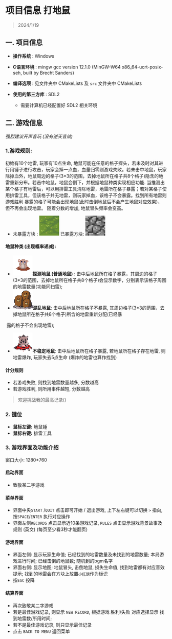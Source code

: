 # 项目信息 打地鼠

> 2024/1/19



## 一. 项目信息

- **操作系统** : Windows

- **C语言环境** : mingw  gcc version 12.1.0 (MinGW-W64 x86_64-ucrt-posix-seh, built by Brecht Sanders)

- **编译选项** : 见文件夹中 CMakeLists 及 `src` 文件夹中 CMakeLists

- **使用的第三方库** : SDL2
  - 需要计算机已经配置好 SDL2 相关环境



## 二. 游戏信息

*强烈建议开声音玩 (没有逆天音效)*



### 1.**游戏规则:**

初始有10个地雷, 玩家有10点生命, 地鼠可能在任意的格子探头，若未及时对其进行用锤子进行攻击，玩家会掉一点血，血量归零则游戏失败。若未击中地鼠，玩家除掉血外，地鼠周边的格子(3\*3的范围，去掉地鼠所在格子共8个格子)隐含的地雷重新分布。若击中地鼠，地鼠会倒下，并根据地鼠种类实现相应功能. 当推测出某个格子有地雷后，可以用排雷工具清除地雷，地雷所在格子暴露；若对某格子使用排雷工具，但该格子并无地雷，则玩家掉血，该格子不会暴露。找到所有地雷则游戏胜利
暴露的格子可能会出现地鼠(此时击倒地鼠后不会产生地鼠对应效果)，但不再会出现地雷。
随着分数的增加, 地鼠冒头频率会变高。

- 未暴露方块 : ![block](./res/graph/block.png)                                                        已暴露方块:  ![empty](./res/graph/empty.jpg)

#### 地鼠种类 (出现概率递减):

- ![shrewNormal](./res/graph/shrewNormal.png)**探测地鼠 (普通地鼠)** : 击中后地鼠所在格子暴露，其周边的格子(3\*3的范围，去掉地鼠所在格子共8个格子)会显示数字，分别表示该格子周围的地雷数量(功能同扫雷);
- ![shrewMulti](./res/graph/shrewMulti.png)**混乱地鼠**: 击中后地鼠所在格子不暴露, 其周边格子(3*3的范围，去掉地鼠所在格子共8个格子)所含的地雷重新分配(已经暴

​       露的格子不会出现地雷);

- ![shrewChaos](./res/graph/shrewChaos.png)**不稳定地鼠**: 击中后地鼠所在格子暴露, 若地鼠所在格子存在地雷, 则地雷爆炸, 玩家失去5点生命 (爆炸的地雷也算作找到)

#### 计分规则

- 若游戏失败, 则找到地雷数量越多, 分数越高
- 若游戏胜利, 则所用事件越短, 分数越高

> 欢迎挑战我的最高记录()



### 2. 键位

- **鼠标左键:** 地鼠锤
- **鼠标右键:** 排雷工具



### 3. 游戏界面及功能介绍

窗口大小: 1280*760

#### 启动界面 

- 致敬某二字游戏

#### 菜单界面

- 界面中央`START` /`QUIT` 点击即可开始 / 退出游戏, 上下左右键可以切换 `>` 指向, 按`SPACE`/`ENTER` 执行对应操作
- 界面左侧`RECORDS` 点击显示近10条游戏记录, `RULES` 点击显示游戏背景故事及规则 (英文) (每页至少看3秒才能翻页)

#### 游戏界面

- 界面左侧: 显示玩家生命值; 已经找到的地雷数量及未找到的地雷数量; 本局游戏进行时间; 已经击倒的地鼠数; 随机到的bgm名字 
- 界面右侧: 显示地图; 地鼠冒头, 击倒地鼠, 损失生命值, 找到地雷都有对应音效提示; 找到的地雷会在方块上放置`小红旗`作为标识
- 按`ESC` 投降

#### 结算界面

- 再次致敬某二字游戏
- 若是最佳游戏记录, 则显示 `NEW RECORD`, 根据游戏 胜利/失败 对应选择显示 找到地雷数/所用时间; 
- 若不是最佳游戏记录, 则只显示最佳记录
- 点击 `BACK TO MENU` 返回菜单
